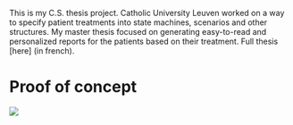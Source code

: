 This is my C.S. thesis project. Catholic University Leuven worked on a way to specify patient treatments into state machines, scenarios and other structures. My master thesis focused on generating easy-to-read and personalized reports for the patients based on their treatment. Full thesis [here] (in french).

# Proof of concept

![](http://iamlookingforaninternship.com/images/medical.jpg)

